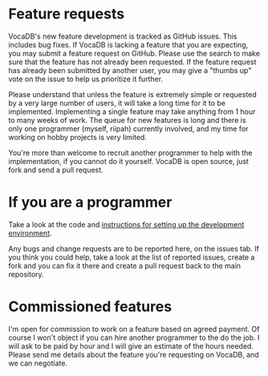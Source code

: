 # Feature requests
VocaDB's new feature development is tracked as GitHub issues. This includes bug fixes.
If VocaDB is lacking a feature that you are expecting, you may submit a feature request on GitHub. 
Please use the search to make sure that the feature has not already been requested. 
If the feature request has already been submitted by another user, you may give a "thumbs up" vote on the issue to help us 
prioritize it further.

Please understand that unless the feature is extremely simple or requested by a very large number of users, 
it will take a long time for it to be implemented. Implementing a single feature may take anything from 1 hour to many weeks of work. 
The queue for new features is long and there is only one programmer (myself, riipah) currently involved, 
and my time for working on hobby projects is very limited.

You're more than welcome to recruit another programmer to help with the implementation, if you cannot do it yourself. 
VocaDB is open source, just fork and send a pull request.

# If you are a programmer

Take a look at the code and [instructions for setting up the development environment](https://github.com/VocaDB/vocadb/wiki/VocaDB-development-environment).

Any bugs and change requests are to be reported here, on the issues tab. 
If you think you could help, take a look at the list of reported issues, 
create a fork and you can fix it there and create a pull request back to the main repository.

# Commissioned features
I'm open for commission to work on a feature based on agreed payment. 
Of course I won't object if you can hire another programmer to the do the job. 
I will ask to be paid by hour and I will give an estimate of the hours needed. 
Please send me details about the feature you're requesting on VocaDB, and we can negotiate.
